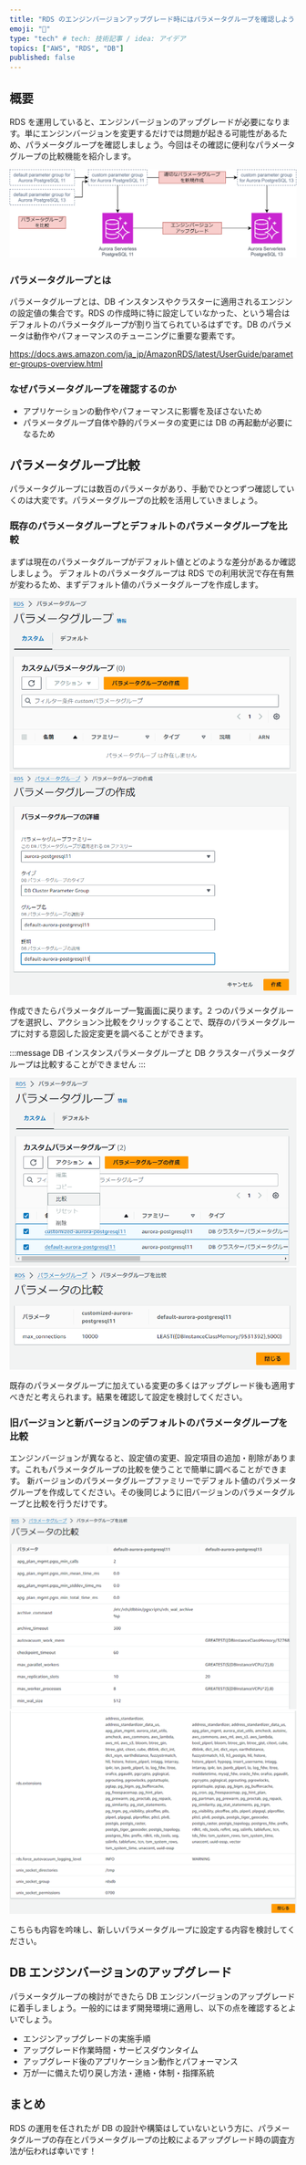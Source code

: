 ```yaml
---
title: "RDS のエンジンバージョンアップグレード時にはパラメータグループを確認しよう！"
emoji: "🐘"
type: "tech" # tech: 技術記事 / idea: アイデア
topics: ["AWS", "RDS", "DB"]
published: false
---
```


## 概要

RDS を運用していると、エンジンバージョンのアップグレードが必要になります。単にエンジンバージョンを変更するだけでは問題が起きる可能性があるため、パラメータグループを確認しましょう。今回はその確認に便利なパラメータグループの比較機能を紹介します。

![overview](/images/rds-parameter-group-comparison-20240201/overview.png)

### パラメータグループとは

パラメータグループとは、DB インスタンスやクラスターに適用されるエンジンの設定値の集合です。RDS の作成時に特に設定していなかった、という場合はデフォルトのパラメータグループが割り当てられているはずです。DB のパラメータは動作やパフォーマンスのチューニングに重要な要素です。

https://docs.aws.amazon.com/ja_jp/AmazonRDS/latest/UserGuide/parameter-groups-overview.html

### なぜパラメータグループを確認するのか

- アプリケーションの動作やパフォーマンスに影響を及ぼさないため
- パラメータグループ自体や静的パラメータの変更には DB の再起動が必要になるため

## パラメータグループ比較

パラメータグループには数百のパラメータがあり、手動でひとつずつ確認していくのは大変です。パラメータグループの比較を活用していきましょう。

### 既存のパラメータグループとデフォルトのパラメータグループを比較

まずは現在のパラメータグループがデフォルト値とどのような差分があるか確認しましょう。
デフォルトのパラメータグループは RDS での利用状況で存在有無が変わるため、まずデフォルト値のパラメータグループを作成します。

![create_parameter_group1](/images/rds-parameter-group-comparison-20240201/create_parameter_group1.png)
![create_parameter_group2](/images/rds-parameter-group-comparison-20240201/create_parameter_group2.png)

作成できたらパラメータグループ一覧画面に戻ります。2 つのパラメータグループを選択し、アクション＞比較をクリックすることで、既存のパラメータグループに対する意図した設定変更を調べることができます。

:::message
DB インスタンスパラメータグループと DB クラスターパラメータグループは比較することができません
:::

![compare_parameter_group1](/images/rds-parameter-group-comparison-20240201/compare_parameter_group1.png)
![compare_parameter_group2](/images/rds-parameter-group-comparison-20240201/compare_parameter_group2.png)

既存のパラメータグループに加えている変更の多くはアップグレード後も適用すべきだと考えられます。結果を確認して設定を検討してください。

### 旧バージョンと新バージョンのデフォルトのパラメータグループを比較

エンジンバージョンが異なると、設定値の変更、設定項目の追加・削除があります。これもパラメータグループの比較を使うことで簡単に調べることができます。
新バージョンのパラメータグループファミリーでデフォルト値のパラメータグループを作成してください。その後同じように旧バージョンのパラメータグループと比較を行うだけです。

![compare_parameter_group3](/images/rds-parameter-group-comparison-20240201/compare_parameter_group3.png)
![compare_parameter_group4](/images/rds-parameter-group-comparison-20240201/compare_parameter_group4.png)

こちらも内容を吟味し、新しいパラメータグループに設定する内容を検討してください。

## DB エンジンバージョンのアップグレード

パラメータグループの検討ができたら DB エンジンバージョンのアップグレードに着手しましょう。一般的にはまず開発環境に適用し、以下の点を確認するとよいでしょう。

- エンジンアップグレードの実施手順
- アップグレード作業時間・サービスダウンタイム
- アップグレード後のアプリケーション動作とパフォーマンス
- 万が一に備えた切り戻し方法・連絡・体制・指揮系統

## まとめ

RDS の運用を任されたが DB の設計や構築はしていないという方に、パラメータグループの存在とパラメータグループの比較によるアップグレード時の調査方法が伝われば幸いです！
